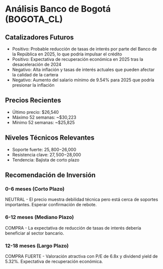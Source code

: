 # Análisis Banco de Bogotá (BOGOTA_CL)

## Catalizadores Futuros

- Positivo: Probable reducción de tasas de interés por parte del Banco de la República en 2025, lo que podría impulsar el crédito
- Positivo: Expectativa de recuperación económica en 2025 tras la desaceleración de 2024
- Negativo: Alta inflación y tasas de interés actuales que pueden afectar la calidad de la cartera
- Negativo: Aumento del salario mínimo de 9.54% para 2025 que podría presionar la inflación

## Precios Recientes

- Último precio: $26,540
- Máximo 52 semanas: ~$30,223
- Mínimo 52 semanas: ~$25,825

## Niveles Técnicos Relevantes

- Soporte fuerte: $25,800-$26,000
- Resistencia clave: $27,500-$28,000
- Tendencia: Bajista de corto plazo

## Recomendación de Inversión

### 0-6 meses (Corto Plazo)

NEUTRAL - El precio muestra debilidad técnica pero está cerca de soportes importantes. Esperar confirmación de rebote.

### 6-12 meses (Mediano Plazo)

COMPRA - La expectativa de reducción de tasas de interés debería beneficiar al sector bancario.

### 12-18 meses (Largo Plazo)

COMPRA FUERTE - Valoración atractiva con P/E de 6.8x y dividend yield de 5.32%. Expectativa de recuperación económica.

